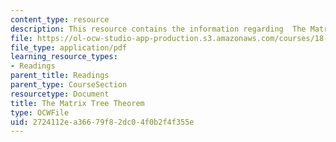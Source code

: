 ```yaml
---
content_type: resource
description: This resource contains the information regarding  The Matrix Tree Theorem.
file: https://ol-ocw-studio-app-production.s3.amazonaws.com/courses/18-314-combinatorial-analysis-fall-2014/2724112ea36679f82dc04f0b2f4f355e_MIT18_314F14_mt.pdf
file_type: application/pdf
learning_resource_types:
- Readings
parent_title: Readings
parent_type: CourseSection
resourcetype: Document
title: The Matrix Tree Theorem
type: OCWFile
uid: 2724112e-a366-79f8-2dc0-4f0b2f4f355e
---
```

